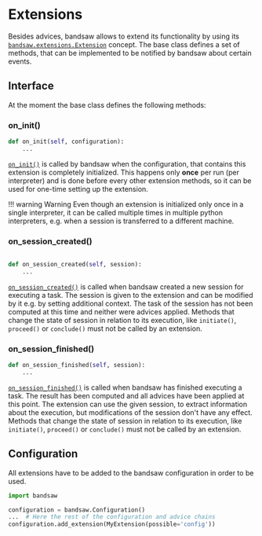 # Extensions

Besides advices, bandsaw allows to extend its functionality by using its
[`bandsaw.extensions.Extension`](../../api/#bandsaw.extensions.Extension) concept.
The base class defines a set of methods, that can be implemented to be notified
by bandsaw about certain events.

## Interface
At the moment the base class defines the following methods:

### on_init()

```python
def on_init(self, configuration):
    ...
```
[`on_init()`](../../api/#bandsaw.extensions.Extension.on_init) is called by bandsaw
when the configuration, that contains this extension is completely initialized. This
happens only **once** per run (per interpreter) and is done before every other
extension methods, so it can be used for one-time setting up the extension.

!!! warning Warning
    Even though an extension is initialized only once in a single interpreter, it can
    be called multiple times in multiple python interpreters, e.g. when a session is
    transferred to a different machine.

### on_session_created()

```python

def on_session_created(self, session):
    ...
```

[`on_session_created()`](../../api/#bandsaw.extensions.Extension.on_session_created) is
called when bandsaw created a new session for executing a task. The session is given
to the extension and can be modified by it e.g. by setting additional context. The
task of the session has not been computed at this time and neither were advices applied.
Methods  that change the state of session in relation to its execution, like
`initiate()`, `proceed()` or `conclude()` must not be called by an extension.

### on_session_finished()

```python
def on_session_finished(self, session):
    ...
```

[`on_session_finished()`](../../api/#bandsaw.extensions.Extension.on_session_finished)
is called when bandsaw has finished executing a task. The result has been computed
and all advices have been applied at this point. The extension can use the given
session, to extract information about the execution, but modifications of the
session don't have any effect.
Methods that change the state of session in relation to its execution, like
`initiate()`, `proceed()` or `conclude()` must not be called by an extension.


## Configuration

All extensions have to be added to the bandsaw configuration in order to be used.

```python
import bandsaw

configuration = bandsaw.Configuration()
...  # Here the rest of the configuration and advice chains
configuration.add_extension(MyExtension(possible='config'))
```
